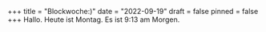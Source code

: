 +++
title = "Blockwoche:)"
date = "2022-09-19"
draft = false
pinned = false
+++
Hallo. Heute ist Montag. Es ist 9:13 am Morgen.